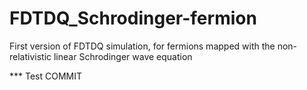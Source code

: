 # FDTDQ_Schrodinger-fermion
First version of FDTDQ simulation, for fermions mapped with the non-relativistic linear Schrodinger wave equation

*** Test COMMIT
